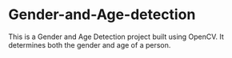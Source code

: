 # Gender-and-Age-detection
This is a Gender and Age Detection project built using OpenCV.
It determines both the gender and age of a person.

